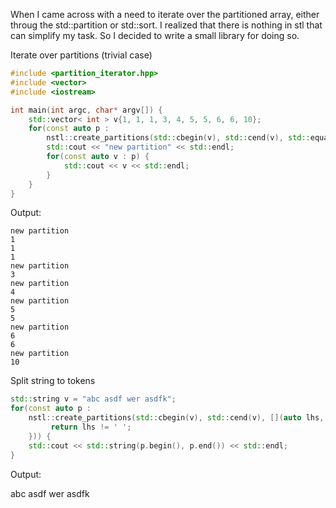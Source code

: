 When I came across with a need to iterate over the partitioned array,
either throug the std::partition or std::sort.
I realized that there is nothing in stl that can simplify my task. So I decided to write a small library for doing so.

Iterate over partitions (trivial case)

```cpp
#include <partition_iterator.hpp>
#include <vector>
#include <iostream>

int main(int argc, char* argv[]) {
    std::vector< int > v{1, 1, 1, 3, 4, 5, 5, 6, 6, 10};
    for(const auto p :
        nstl::create_partitions(std::cbegin(v), std::cend(v), std::equal_to< int >())) {
        std::cout << "new partition" << std::endl;
        for(const auto v : p) {
            std::cout << v << std::endl;
        }
    }
}

```

Output:

```
new partition
1
1
1
new partition
3
new partition
4
new partition
5
5
new partition
6
6
new partition
10
```

Split string to tokens

```cpp
std::string v = "abc asdf wer asdfk";
for(const auto p :
    nstl::create_partitions(std::cbegin(v), std::cend(v), [](auto lhs, auto rhs) {
         return lhs != ' ';
    })) {
    std::cout << std::string(p.begin(), p.end()) << std::endl;
}
```

Output:

abc
asdf
wer
asdfk
